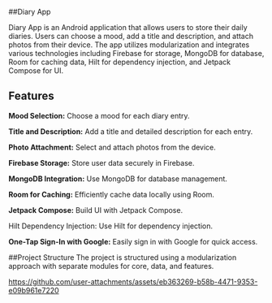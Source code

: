 ##Diary App

Diary App is an Android application that allows users to store their daily diaries. Users can choose a mood, add a title and description, and attach photos from their device. The app utilizes modularization and integrates various technologies including Firebase for storage, MongoDB for database, Room for caching data, Hilt for dependency injection, and Jetpack Compose for UI.

## Features

**Mood Selection:** Choose a mood for each diary entry.

**Title and Description:** Add a title and detailed description for each entry.

**Photo Attachment:** Select and attach photos from the device.

**Firebase Storage:** Store user data securely in Firebase.

**MongoDB Integration:** Use MongoDB for database management.

**Room for Caching:** Efficiently cache data locally using Room.

**Jetpack Compose:** Build UI with Jetpack Compose.

Hilt Dependency Injection: Use Hilt for dependency injection.

**One-Tap Sign-In with Google:** Easily sign in with Google for quick access.

##Project Structure
The project is structured using a modularization approach with separate modules for core, data, and features.

https://github.com/user-attachments/assets/eb363269-b58b-4471-9353-e09b961e7220

